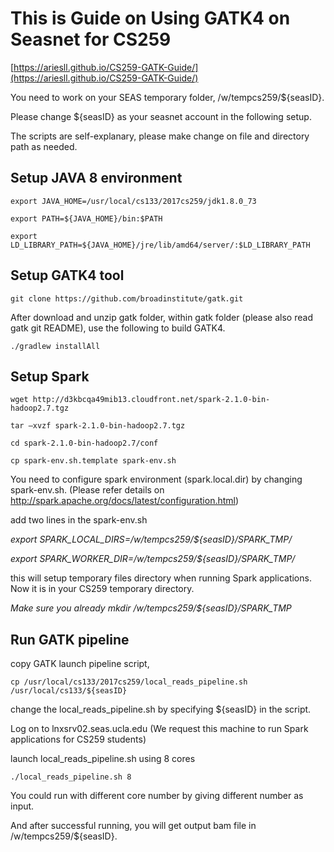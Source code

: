 # This is Guide on Using GATK4 on Seasnet for CS259

[https://ariesll.github.io/CS259-GATK-Guide/](https://ariesll.github.io/CS259-GATK-Guide/)

You need to work on your SEAS temporary folder, /w/tempcs259/${seasID}.

Please change ${seasID} as your seasnet account in the following setup.

The scripts are self-explanary, please make change on file and directory path as needed. 




## Setup JAVA 8 environment
`export JAVA_HOME=/usr/local/cs133/2017cs259/jdk1.8.0_73`

`export PATH=${JAVA_HOME}/bin:$PATH`

`export LD_LIBRARY_PATH=${JAVA_HOME}/jre/lib/amd64/server/:$LD_LIBRARY_PATH`

## Setup GATK4 tool
`git clone https://github.com/broadinstitute/gatk.git`

After download and unzip gatk folder, within gatk folder (please also read gatk git README), use the following to build GATK4.

`./gradlew installAll`


## Setup Spark
`wget http://d3kbcqa49mib13.cloudfront.net/spark-2.1.0-bin-hadoop2.7.tgz`

`tar –xvzf spark-2.1.0-bin-hadoop2.7.tgz`

`cd spark-2.1.0-bin-hadoop2.7/conf`

`cp spark-env.sh.template spark-env.sh`

You need to configure spark environment (spark.local.dir) by changing spark-env.sh. (Please refer details on http://spark.apache.org/docs/latest/configuration.html)

add two lines in the spark-env.sh

*export SPARK_LOCAL_DIRS=/w/tempcs259/${seasID}/SPARK_TMP/*

*export SPARK_WORKER_DIR=/w/tempcs259/${seasID}/SPARK_TMP/*

this will setup temporary files directory when running Spark applications. Now it is in your CS259 temporary directory. 

*Make sure you already mkdir /w/tempcs259/${seasID}/SPARK_TMP*

## Run GATK pipeline

copy GATK launch pipeline script,

`cp /usr/local/cs133/2017cs259/local_reads_pipeline.sh /usr/local/cs133/${seasID}`

change the local_reads_pipeline.sh by specifying ${seasID} in the script.

Log on to lnxsrv02.seas.ucla.edu (We request this machine to run Spark applications for CS259 students)

launch local_reads_pipeline.sh using 8 cores

`./local_reads_pipeline.sh 8`

You could run with different core number by giving different number as input.

And after successful running, you will get output bam file in /w/tempcs259/${seasID}.








